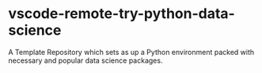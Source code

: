 # vscode-remote-try-python-data-science
A Template Repository which sets as up a Python environment packed with necessary and popular data science packages.
